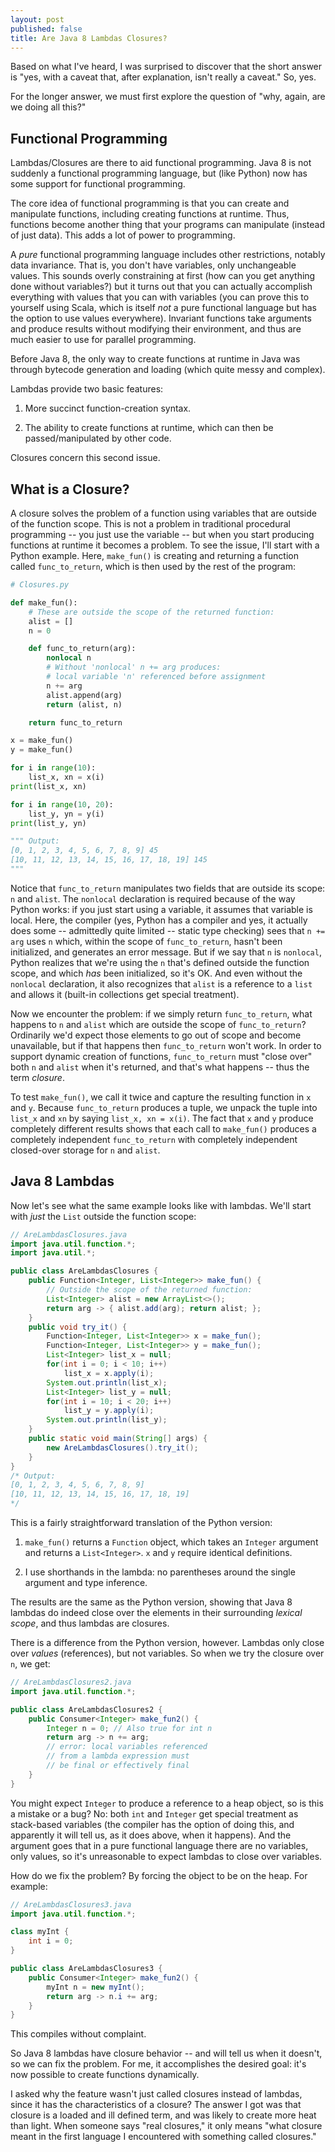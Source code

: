 ```yaml
---
layout: post
published: false
title: Are Java 8 Lambdas Closures?
---
```


Based on what I've heard, I was surprised to discover that the short answer
is "yes, with a caveat that, after explanation, isn't really a caveat." So,
yes.

For the longer answer, we must first explore the question of "why, again,
are we doing all this?"

## Functional Programming

Lambdas/Closures are there to aid functional programming. Java 8 is not
suddenly a functional programming language, but (like Python) now has some
support for functional programming.

The core idea of functional programming is that you can create and
manipulate functions, including creating functions at runtime. Thus,
functions become another thing that your programs can manipulate (instead
of just data). This adds a lot of power to programming.

A *pure* functional programming language includes other restrictions,
notably data invariance. That is, you don't have variables, only
unchangeable values. This sounds overly constraining at first (how can you
get anything done without variables?) but it turns out that you can
actually accomplish everything with values that you can with variables (you
can prove this to yourself using Scala, which is itself *not* a pure
functional language but has the option to use values everywhere). Invariant
functions take arguments and produce results without modifying their
environment, and thus are much easier to use for parallel programming.

Before Java 8, the only way to create functions at runtime in Java was
through bytecode generation and loading (which quite messy and complex).

Lambdas provide two basic features:

1. More succinct function-creation syntax.

2. The ability to create functions at runtime, which can then be
passed/manipulated by other code.

Closures concern this second issue.

## What is a Closure?

A closure solves the problem of a function using variables that are outside
of the function scope. This is not a problem in traditional procedural
programming -- you just use the variable -- but when you start producing
functions at runtime it becomes a problem. To see the issue, I'll start
with a Python example. Here, `make_fun()` is creating and returning a
function called `func_to_return`, which is then used by the rest of the
program:

```python
# Closures.py

def make_fun():
    # These are outside the scope of the returned function:
    alist = []
    n = 0

    def func_to_return(arg):
        nonlocal n
        # Without 'nonlocal' n += arg produces:
        # local variable 'n' referenced before assignment
        n += arg
        alist.append(arg)
        return (alist, n)

    return func_to_return

x = make_fun()
y = make_fun()

for i in range(10):
    list_x, xn = x(i)
print(list_x, xn)

for i in range(10, 20):
    list_y, yn = y(i)
print(list_y, yn)

""" Output:
[0, 1, 2, 3, 4, 5, 6, 7, 8, 9] 45
[10, 11, 12, 13, 14, 15, 16, 17, 18, 19] 145
"""
```

Notice that `func_to_return` manipulates two fields that are outside its
scope: `n` and `alist`. The `nonlocal` declaration is required because of
the way Python works: if you just start using a variable, it assumes that
variable is local. Here, the compiler (yes, Python has a compiler and yes,
it actually does some -- admittedly quite limited -- static type checking)
sees that `n += arg` uses `n` which, within the scope of `func_to_return`,
hasn't been initialized, and generates an error message. But if we say that
`n` is `nonlocal`, Python realizes that we're using the `n` that's defined
outside the function scope, and which *has* been initialized, so it's
OK. And even without the `nonlocal` declaration, it also recognizes that
`alist` is a reference to a `list` and allows it (built-in collections get
special treatment).

Now we encounter the problem: if we simply return `func_to_return`, what
happens to `n` and `alist` which are outside the scope of `func_to_return`?
Ordinarily we'd expect those elements to go out of scope and become
unavailable, but if that happens then `func_to_return` won't work. In order
to support dynamic creation of functions, `func_to_return` must "close
over" both `n` and `alist` when it's returned, and that's what happens --
thus the term *closure*.

To test `make_fun()`, we call it twice and capture the resulting function
in `x` and `y`. Because `func_to_return` produces a tuple, we unpack the
tuple into `list_x` and `xn` by saying `list_x, xn = x(i)`. The fact that
`x` and `y` produce completely different results shows that each call to
`make_fun()` produces a completely independent `func_to_return` with
completely independent closed-over storage for `n` and `alist`.

## Java 8 Lambdas

Now let's see what the same example looks like with lambdas. We'll start
with *just* the `List` outside the function scope:

```java
// AreLambdasClosures.java
import java.util.function.*;
import java.util.*;

public class AreLambdasClosures {
    public Function<Integer, List<Integer>> make_fun() {
        // Outside the scope of the returned function:
        List<Integer> alist = new ArrayList<>();
        return arg -> { alist.add(arg); return alist; };
    }
    public void try_it() {
        Function<Integer, List<Integer>> x = make_fun();
        Function<Integer, List<Integer>> y = make_fun();
        List<Integer> list_x = null;
        for(int i = 0; i < 10; i++)
            list_x = x.apply(i);
        System.out.println(list_x);
        List<Integer> list_y = null;
        for(int i = 10; i < 20; i++)
            list_y = y.apply(i);
        System.out.println(list_y);
    }
    public static void main(String[] args) {
        new AreLambdasClosures().try_it();
    }
}
/* Output:
[0, 1, 2, 3, 4, 5, 6, 7, 8, 9]
[10, 11, 12, 13, 14, 15, 16, 17, 18, 19]
*/
```

This is a fairly straightforward translation of the Python version:

1. `make_fun()` returns a `Function` object, which takes an `Integer`
argument and returns a `List<Integer>`. `x` and `y` require identical
definitions.

2. I use shorthands in the lambda: no parentheses around the single
argument and type inference.

The results are the same as the Python version, showing that Java 8 lambdas
do indeed close over the elements in their surrounding *lexical scope*, and
thus lambdas are closures.

There is a difference from the Python version, however. Lambdas only close
over *values* (references), but not variables. So when we try the closure
over `n`, we get:

```java
// AreLambdasClosures2.java
import java.util.function.*;

public class AreLambdasClosures2 {
    public Consumer<Integer> make_fun2() {
        Integer n = 0; // Also true for int n
        return arg -> n += arg;
        // error: local variables referenced
        // from a lambda expression must
        // be final or effectively final
    }
}
```

You might expect `Integer` to produce a reference to a heap object, so is
this a mistake or a bug? No: both `int` and `Integer` get special treatment
as stack-based variables (the compiler has the option of doing this, and
apparently it will tell us, as it does above, when it happens). And the
argument goes that in a pure functional language there are no variables,
only values, so it's unreasonable to expect lambdas to close over
variables.

How do we fix the problem? By forcing the object to be on the heap. For
example:

```java
// AreLambdasClosures3.java
import java.util.function.*;

class myInt {
    int i = 0;
}

public class AreLambdasClosures3 {
    public Consumer<Integer> make_fun2() {
        myInt n = new myInt();
        return arg -> n.i += arg;
    }
}
```

This compiles without complaint.

So Java 8 lambdas have closure behavior -- and will tell us when it
doesn't, so we can fix the problem. For me, it accomplishes the desired
goal: it's now possible to create functions dynamically.

I asked why the feature wasn't just called closures instead of lambdas,
since it has the characteristics of a closure? The answer I got was that
closure is a loaded and ill defined term, and was likely to create more
heat than light. When someone says "real closures," it only means "what
closure meant in the first language I encountered with something called
closures."
